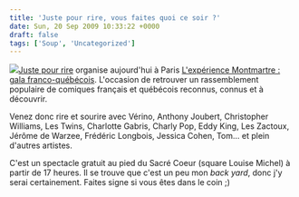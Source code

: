 ```yaml
---
title: 'Juste pour rire, vous faites quoi ce soir ?'
date: Sun, 20 Sep 2009 10:33:22 +0000
draft: false
tags: ['Soup', 'Uncategorized']
---
```


![](https://67.media.tumblr.com/tumblr_kq9m5wbq2C1qzn0y8o1_r1_250.png)[Juste pour rire](http://www.justepourrireparis2009.fr/) organise aujourd'hui à Paris [L'expérience Montmartre : gala franco-québécois](http://www.mairie18.paris.fr/mairie18/jsp/site/Portal.jsp?document_id=15206&portlet_id=2684). L'occasion de retrouver un rassemblement populaire de comiques français et québécois reconnus, connus et à découvrir.

Venez donc rire et sourire avec Vérino, Anthony Joubert, Christopher Williams, Les Twins, Charlotte Gabris, Charly Pop, Eddy King, Les Zactoux, Jérôme de Warzee, Frédéric Longbois, Jessica Cohen, Tom… et plein d'autres artistes.

C'est un spectacle gratuit au pied du Sacré Coeur (square Louise Michel) à partir de 17 heures. Il se trouve que c'est un peu mon _back yard_, donc j'y serai certainement. Faites signe si vous êtes dans le coin ;)